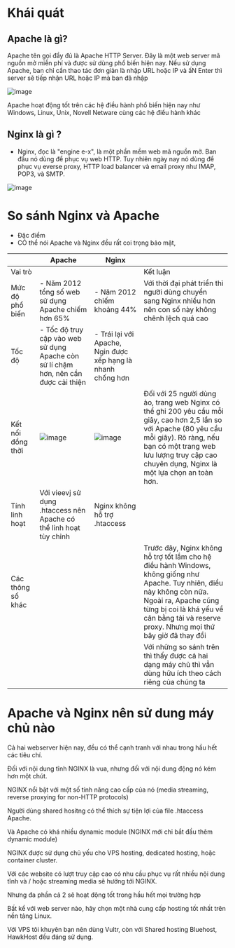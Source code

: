 # Khái quát
## Apache là gì?
 Apache tên gọi đầy đủ là Apache HTTP Server. Đây là một web server mã nguồn mở miễn phí và được sử dùng phổ biến hiện nay. Nếu sử dụng Apache, ban chỉ cần thao tác đơn giản 
là nhập URL hoặc IP và ấN Enter thì server sẽ tiếp nhận URL hoặc IP mà ban đã nhập

![image](https://user-images.githubusercontent.com/105496635/183541904-0c6afb1d-5350-45c8-96da-f8101a37499f.png)

 Apache hoạt động tốt trên các hệ điều hành phổ biến hiện nay như Windows, Linux, Unix, Novell Netware cùng các hệ điều hành khác
 
 
 ## Nginx là gì ?
 
 - Nginx, đọc là "engine e-x", là một phần mềm web mã nguồn mở. Ban đầu nó dùng để phục vụ web HTTP. Tuy nhiên ngày nay nó dùng để phục vụ everse proxy, HTTP load 
balancer và email proxy như IMAP, POP3, và SMTP.

![image](https://user-images.githubusercontent.com/105496635/183542833-21e775e4-986b-4bab-9d61-27b816f0d6a0.png)


# So sánh Nginx và Apache
- Đặc điểm
 -  CÓ thể nói Apache và Nginx đều rất coi trọng bảo mật,

||Apache|Nginx||
|-|-|-|-|
|Vai trò|||Kết luận|
|Mức độ phổ biến|- Năm 2012 tổng số web sử dụng Apache chiếm hơn 65% |- Năm 2012 chiếm khoảng 44%|Với thời đại phát triển thì người dùng chuyển sang Nginx nhiều hơn nên con số này không chênh lệch quá cao|
|Tốc độ|- Tốc độ truy cập vào web sử dụng Apache còn sử lí chậm hơn, nên cần được cải thiện|- Trái lại với Apache, Ngin được xếp hạng là nhanh chống hơn|
|Kết nối đồng thời|![image](https://user-images.githubusercontent.com/105496635/183549067-4d38181d-8d99-48c2-95ca-0627d02c79f5.png)|![image](https://user-images.githubusercontent.com/105496635/183549108-52682f28-8584-40ee-be09-533dedc616cc.png)| Đối với 25 người dùng ảo, trang web Nginx có thể ghi 200 yêu cầu mỗi giây, cao hơn 2,5 lần so với Apache (80 yêu cầu mỗi giây). Rõ ràng, nếu bạn có một trang web lưu lượng truy cập cao chuyên dụng, Nginx là một lựa chọn an toàn hơn.|
|Tính linh hoạt|Với vieevj sử dụng .htaccess nên Apache có thể linh hoạt tùy chỉnh|Nginx không hỗ trợ .htaccess||
|Các thông số khác|||Trước đây, Nginx không hỗ trợ tốt lắm cho hệ điều hành Windows, không giống như Apache. Tuy nhiên, điều này không còn nữa. Ngoài ra, Apache cũng từng bị coi là khá yếu về cân bằng tải và reserve proxy. Nhưng mọi thứ bây giờ đã thay đổi|
||||Với những so sánh trên thì thấy được cả hai dạng máy chủ thì vẫn dùng hữu ích theo cách riêng của chúng ta|


# Apache và Nginx nên sử dung máy chủ nào
Cả hai webserver hiện nay, đều có thể cạnh tranh với nhau trong hầu hết các tiêu chí.

Đối với nội dung tĩnh NGINX là vua, nhưng đối với nội dung động nó kém hơn một chút.

NGINX nổi bật với một số tính năng cao cấp của nó (media streaming, reverse proxying for non-HTTP protocols)

Người dùng shared hositng có thể thích sự tiện lợi của file .htaccess Apache.

Và Apache có khá nhiều dynamic module (NGINX mới chỉ bắt đầu thêm dynamic module)

NGINX được sử dụng chủ yếu cho VPS hosting, dedicated hosting, hoặc container cluster.

Với các website có lượt truy cập cao có nhu cầu phục vụ rất nhiều nội dung tĩnh và / hoặc streaming media sẽ hướng tới NGINX.

Nhưng đa phần cả 2 sẽ hoạt động tốt trong hầu hết mọi trường hợp

Bất kể với web server nào, hãy chọn một nhà cung cấp hosting tốt nhất trên nền tảng Linux.

Với VPS tôi khuyên bạn nên dùng Vultr, còn với Shared hosting Bluehost, HawkHost đều đáng sử dụng.

